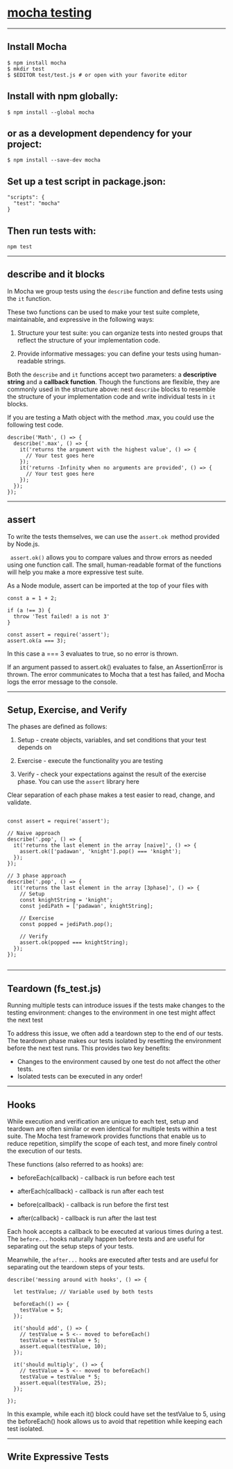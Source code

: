 # [mocha testing](https://mochajs.org/)

---
## Install Mocha
```
$ npm install mocha
$ mkdir test
$ $EDITOR test/test.js # or open with your favorite editor

```

## Install with npm globally:

```
$ npm install --global mocha
```
## or as a development dependency for your project:

```
$ npm install --save-dev mocha
```

## Set up a test script in package.json:

```
"scripts": {
  "test": "mocha"
}
```
## Then run tests with:

```
npm test
```
---
## describe and it blocks

In Mocha we group tests using the `describe` function and define tests using the `it` function. 

These two functions can be used to make your test suite complete, maintainable, and expressive in the following ways:

1. Structure your test suite: you can organize tests into nested groups that reflect the structure of your implementation code.

2. Provide informative messages: you can define your tests using human-readable strings.


Both the `describe` and `it` functions accept two parameters: a **descriptive string** and a **callback function**. Though the functions are flexible, they are commonly used in the structure above: nest `describe` blocks to resemble the structure of your implementation code and write individual tests in `it` blocks. 


If you are testing a Math object with the method .max, you could use the following test code.

```
describe('Math', () => {
  describe('.max', () => {
    it('returns the argument with the highest value', () => {
      // Your test goes here
    });
    it('returns -Infinity when no arguments are provided', () => {
      // Your test goes here
    });
  });
});
```
---

## assert

 To write the tests themselves, we can use the `assert.ok `method provided by Node.js.

` assert.ok()` allows you to compare values and throw errors as needed using one function call. The small, human-readable format of the functions will help you make a more expressive test suite.

As a Node module, assert can be imported at the top of your files with

```
const a = 1 + 2;

if (a !== 3) {
  throw 'Test failed! a is not 3'
} 

const assert = require('assert');
assert.ok(a === 3);

```

In this case a === 3 evaluates to true, so no error is thrown.

If an argument passed to assert.ok() evaluates to false, an AssertionError is thrown. The error communicates to Mocha that a test has failed, and Mocha logs the error message to the console.

---

## Setup, Exercise, and Verify

The phases are defined as follows:

1. Setup - create objects, variables, and set conditions that your test depends on

2. Exercise - execute the functionality you are testing

3. Verify - check your expectations against the result of the exercise phase. You can use the `assert` library here


Clear separation of each phase makes a test easier to read, change, and validate.

```

const assert = require('assert');

// Naive approach
describe('.pop', () => {
  it('returns the last element in the array [naive]', () => {
    assert.ok(['padawan', 'knight'].pop() === 'knight'); 
  });
});

// 3 phase approach
describe('.pop', () => {
  it('returns the last element in the array [3phase]', () => {
    // Setup
    const knightString = 'knight';
    const jediPath = ['padawan', knightString];

    // Exercise
    const popped = jediPath.pop();

    // Verify
    assert.ok(popped === knightString);
  });
});


```
---

## Teardown (fs_test.js)
Running multiple tests can introduce issues if the tests make changes to the testing environment: changes to the environment in one test might affect the next test

To address this issue, we often add a teardown step to the end of our tests. The teardown phase makes our tests isolated by resetting the environment before the next test runs. This provides two key benefits:

- Changes to the environment caused by one test do not affect the other tests.
- Isolated tests can be executed in any order!

---

## Hooks
While execution and verification are unique to each test, setup and teardown are often similar or even identical for multiple tests within a test suite. The Mocha test framework provides functions that enable us to reduce repetition, simplify the scope of each test, and more finely control the execution of our tests.

These functions (also referred to as hooks) are:

- beforeEach(callback) - callback is run before each test
  
- afterEach(callback) - callback is run after each test

- before(callback) - callback is run before the first test

- after(callback) - callback is run after the last test

Each hook accepts a callback to be executed at various times during a test. The `before...` hooks naturally happen before tests and are useful for separating out the setup steps of your tests. 

Meanwhile, the `after...` hooks are executed after tests and are useful for separating out the teardown steps of your tests.


```
describe('messing around with hooks', () => {
 
  let testValue; // Variable used by both tests
 
  beforeEach(() => {
    testValue = 5;
  });
 
  it('should add', () => {
    // testValue = 5 <-- moved to beforeEach()
    testValue = testValue + 5;
    assert.equal(testValue, 10);
  });
 
  it('should multiply', () => {
    // testValue = 5 <-- moved to beforeEach()
    testValue = testValue * 5;
    assert.equal(testValue, 25);
  });
 
});

```

In this example, while each it() block could have set the testValue to 5, using the beforeEach() hook allows us to avoid that repetition while keeping each test isolated.

---

## Write Expressive Tests
